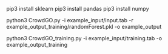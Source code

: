 pip3 install sklearn
pip3 install pandas
pip3 install numpy

python3 CrowdGO.py -i example_input/input.tab -r example_output_training/randomForest.pkl -o example_output

python3 CrowdGO_training.py -i example_input/training.tab -o example_output_training
